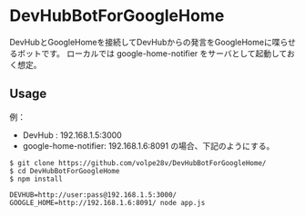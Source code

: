 DevHubBotForGoogleHome
==========

DevHubとGoogleHomeを接続してDevHubからの発言をGoogleHomeに喋らせるボットです。
ローカルでは google-home-notifier をサーバとして起動しておく想定。

Usage
----

例：
 * DevHub : 192.168.1.5:3000
 * google-home-notifier: 192.168.1.6:8091
の場合、下記のようにする。

```
$ git clone https://github.com/volpe28v/DevHubBotForGoogleHome/
$ cd DevHubBotForGoogleHome
$ npm install
```

```
DEVHUB=http://user:pass@192.168.1.5:3000/ GOOGLE_HOME=http://192.168.1.6:8091/ node app.js
```
